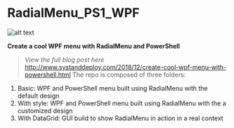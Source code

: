 # RadialMenu_PS1_WPF
![alt text](https://github.com/damienvanrobaeys/RadialMenu_PS1_WPF/blob/master/gif/radialmenu1gif.gif)

**Create a cool WPF menu with RadialMenu and PowerShell**

> *View the full blog post here*
http://www.systanddeploy.com/2018/12/create-cool-wpf-menu-with-powershell.html
The repo is composed of three folders:
1. Basic: WPF and PowerShell menu built using RadialMenu with the default design
2. With style: WPF and PowerShell menu built using RadialMenu with the a customized design
3. With DataGrid: GUI build to show RadialMenu in action in a real context
